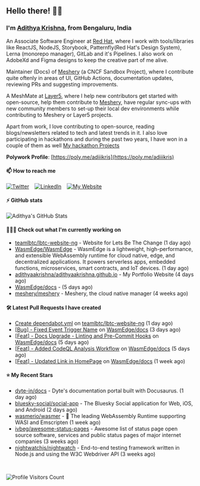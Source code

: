 ## Hello there! 👋🏻
  
### I'm [Adithya Krishna](https://adithyaakrishna.github.io/), from <b>Bengaluru, India</b></br>

An Associate Software Engineer at [Red Hat](https://www.redhat.com), where I work with tools/libraries like ReactJS, NodeJS, Storybook, Patternfly(Red Hat's Design System), Lerna (monorepo manager), GitLab and it's Pipelines. I also work on AdobeXd and Figma designs to keep the creative part of me alive.

Maintainer (Docs) of [Meshery](https://github.com/meshery) (a CNCF Sandbox Project), where I contribute quite oftenly in areas of UI, GitHub Actions, documentation updates, reviewing PRs and suggesting improvements.

A MeshMate at [Layer5](https://layer5.io), where I help new contributors get started with open-source, help them contribute to [Meshery](https://github.com/meshery), have regular sync-ups with new community members to set-up their local dev environments while contributing to Meshery or Layer5 projects.

Apart from work, I love contributing to open-source, reading blogs/newsletters related to tech and latest trends in it. I also love participating in hackathons and during the past two years, I have won in a couple of them as well [My hackathon Projects](http://bit.ly/adikris-hackathons)

**Polywork Profile**: [https://poly.me/adiiikris](https://poly.me/adiiikris)

#### 📫 How to reach me

[![Twitter](https://img.shields.io/badge/-@adii_kris-%231DA1F2?style=for-the-badge&logo=twitter&logoColor=ffffff)](https://twitter.com/adii_kris) &ensp;
[![LinkedIn](https://img.shields.io/badge/-Adithya%20Krishna-%230A67C3?style=for-the-badge&logo=linkedin&logoColor=ffffff)](https://www.linkedin.com/in/adiiikris/) &ensp;
[![My Website](https://img.shields.io/badge/-My%20Website-%230A67C3?style=for-the-badge)](https://adithyaakrishna.github.io/)


#### ⚡️ GitHub stats

![Adithya's GitHub Stats](https://github-readme-stats.vercel.app/api?username=adithyaakrishna&show_icons=true&hide_border=true&title_color=fff&icon_color=79ff97&text_color=9f9f9f&bg_color=151515)




#### 🧑🏻‍💻 Check out what I'm currently working on

- [teamlbtc/lbtc-website-ng](https://github.com/teamlbtc/lbtc-website-ng) - Website for Lets Be The Change (1 day ago)
- [WasmEdge/WasmEdge](https://github.com/WasmEdge/WasmEdge) - WasmEdge is a lightweight, high-performance, and extensible WebAssembly runtime for cloud native, edge, and decentralized applications. It powers serverless apps, embedded functions, microservices, smart contracts, and IoT devices. (1 day ago)
- [adithyaakrishna/adithyaakrishna.github.io](https://github.com/adithyaakrishna/adithyaakrishna.github.io) - My Portfolio Website (4 days ago)
- [WasmEdge/docs](https://github.com/WasmEdge/docs) -  (5 days ago)
- [meshery/meshery](https://github.com/meshery/meshery) - Meshery, the cloud native manager (4 weeks ago)

#### 🛠 Latest Pull Requests I have created

- [Create dependabot.yml](https://github.com/teamlbtc/lbtc-website-ng/pull/1) on [teamlbtc/lbtc-website-ng](https://github.com/teamlbtc/lbtc-website-ng) (1 day ago)
- [[Bug] - Fixed Event Trigger Name](https://github.com/WasmEdge/docs/pull/69) on [WasmEdge/docs](https://github.com/WasmEdge/docs) (3 days ago)
- [[Feat] - Docs Upgrade - Linting and Pre-Commit Hooks](https://github.com/WasmEdge/docs/pull/67) on [WasmEdge/docs](https://github.com/WasmEdge/docs) (5 days ago)
- [[Feat] - Added CodeQL Analysis Workflow](https://github.com/WasmEdge/docs/pull/66) on [WasmEdge/docs](https://github.com/WasmEdge/docs) (5 days ago)
- [[Feat] - Updated Link in HomePage](https://github.com/WasmEdge/docs/pull/60) on [WasmEdge/docs](https://github.com/WasmEdge/docs) (1 week ago)

#### ⭐ My Recent Stars

- [dyte-in/docs](https://github.com/dyte-in/docs) - Dyte&#39;s documentation portal built with Docusaurus. (1 day ago)
- [bluesky-social/social-app](https://github.com/bluesky-social/social-app) - The Bluesky Social application for Web, iOS, and Android (2 days ago)
- [wasmerio/wasmer](https://github.com/wasmerio/wasmer) - 🚀 The leading WebAssembly Runtime supporting WASI and Emscripten (1 week ago)
- [ivbeg/awesome-status-pages](https://github.com/ivbeg/awesome-status-pages) - Awesome list of status page open source software, services and public status pages of major internet companies (3 weeks ago)
- [nightwatchjs/nightwatch](https://github.com/nightwatchjs/nightwatch) - End-to-end testing framework written in Node.js and using the W3C Webdriver API (3 weeks ago)

<br> 

![Profile Visitors Count](https://profile-counter.glitch.me/adithyaakrishna/count.svg)

